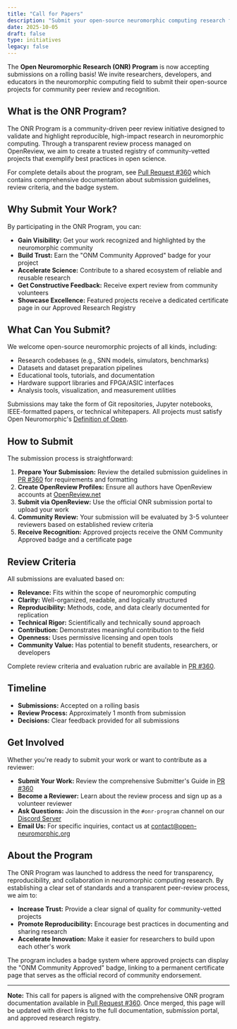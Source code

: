 ```yaml
---
title: "Call for Papers"
description: "Submit your open-source neuromorphic computing research for community peer review and recognition. Join our initiative to promote reproducible, high-impact science in the neuromorphic field."
date: 2025-10-05
draft: false
type: initiatives
legacy: false
---
```


The **Open Neuromorphic Research (ONR) Program** is now accepting submissions on a rolling basis! We invite researchers, developers, and educators in the neuromorphic computing field to submit their open-source projects for community peer review and recognition.

## What is the ONR Program?

The ONR Program is a community-driven peer review initiative designed to validate and highlight reproducible, high-impact research in neuromorphic computing. Through a transparent review process managed on OpenReview, we aim to create a trusted registry of community-vetted projects that exemplify best practices in open science.

For complete details about the program, see [Pull Request #360](https://github.com/open-neuromorphic/open-neuromorphic.github.io/pull/360) which contains comprehensive documentation about submission guidelines, review criteria, and the badge system.

## Why Submit Your Work?

By participating in the ONR Program, you can:

- **Gain Visibility:** Get your work recognized and highlighted by the neuromorphic community
- **Build Trust:** Earn the "ONM Community Approved" badge for your project
- **Accelerate Science:** Contribute to a shared ecosystem of reliable and reusable research
- **Get Constructive Feedback:** Receive expert review from community volunteers
- **Showcase Excellence:** Featured projects receive a dedicated certificate page in our Approved Research Registry

## What Can You Submit?

We welcome open-source neuromorphic projects of all kinds, including:

- Research codebases (e.g., SNN models, simulators, benchmarks)
- Datasets and dataset preparation pipelines
- Educational tools, tutorials, and documentation
- Hardware support libraries and FPGA/ASIC interfaces
- Analysis tools, visualization, and measurement utilities

Submissions may take the form of Git repositories, Jupyter notebooks, IEEE-formatted papers, or technical whitepapers. All projects must satisfy Open Neuromorphic's [Definition of Open](/about/governance/open-definition/).

## How to Submit

The submission process is straightforward:

1. **Prepare Your Submission:** Review the detailed submission guidelines in [PR #360](https://github.com/open-neuromorphic/open-neuromorphic.github.io/pull/360) for requirements and formatting
2. **Create OpenReview Profiles:** Ensure all authors have OpenReview accounts at [OpenReview.net](https://openreview.net/)
3. **Submit via OpenReview:** Use the official ONR submission portal to upload your work
4. **Community Review:** Your submission will be evaluated by 3-5 volunteer reviewers based on established review criteria
5. **Receive Recognition:** Approved projects receive the ONM Community Approved badge and a certificate page

## Review Criteria

All submissions are evaluated based on:

- **Relevance:** Fits within the scope of neuromorphic computing
- **Clarity:** Well-organized, readable, and logically structured
- **Reproducibility:** Methods, code, and data clearly documented for replication
- **Technical Rigor:** Scientifically and technically sound approach
- **Contribution:** Demonstrates meaningful contribution to the field
- **Openness:** Uses permissive licensing and open tools
- **Community Value:** Has potential to benefit students, researchers, or developers

Complete review criteria and evaluation rubric are available in [PR #360](https://github.com/open-neuromorphic/open-neuromorphic.github.io/pull/360).

## Timeline

- **Submissions:** Accepted on a rolling basis
- **Review Process:** Approximately 1 month from submission
- **Decisions:** Clear feedback provided for all submissions

## Get Involved

Whether you're ready to submit your work or want to contribute as a reviewer:

- **Submit Your Work:** Review the comprehensive Submitter's Guide in [PR #360](https://github.com/open-neuromorphic/open-neuromorphic.github.io/pull/360)
- **Become a Reviewer:** Learn about the review process and sign up as a volunteer reviewer
- **Ask Questions:** Join the discussion in the `#onr-program` channel on our [Discord Server](https://discord.gg/hUygPUdD8E)
- **Email Us:** For specific inquiries, contact us at [contact@open-neuromorphic.org](mailto:contact@open-neuromorphic.org)

## About the Program

The ONR Program was launched to address the need for transparency, reproducibility, and collaboration in neuromorphic computing research. By establishing a clear set of standards and a transparent peer-review process, we aim to:

- **Increase Trust:** Provide a clear signal of quality for community-vetted projects
- **Promote Reproducibility:** Encourage best practices in documenting and sharing research
- **Accelerate Innovation:** Make it easier for researchers to build upon each other's work

The program includes a badge system where approved projects can display the "ONM Community Approved" badge, linking to a permanent certificate page that serves as the official record of community endorsement.

---

**Note:** This call for papers is aligned with the comprehensive ONR program documentation available in [Pull Request #360](https://github.com/open-neuromorphic/open-neuromorphic.github.io/pull/360). Once merged, this page will be updated with direct links to the full documentation, submission portal, and approved research registry.
